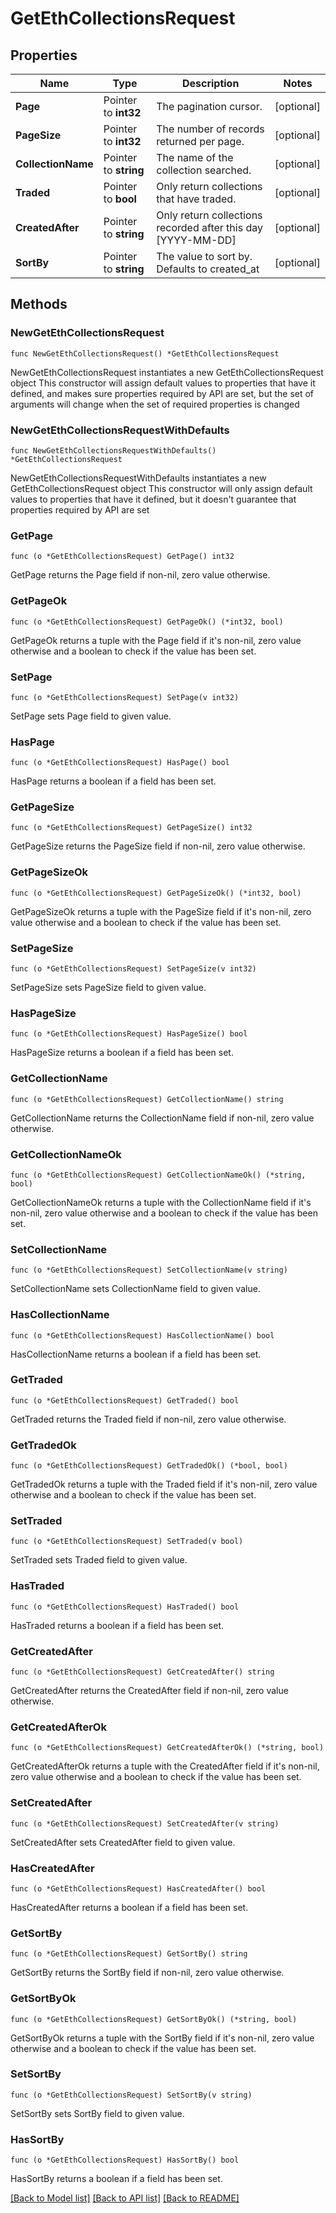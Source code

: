 # GetEthCollectionsRequest

## Properties

Name | Type | Description | Notes
------------ | ------------- | ------------- | -------------
**Page** | Pointer to **int32** | The pagination cursor. | [optional] 
**PageSize** | Pointer to **int32** | The number of records returned per page. | [optional] 
**CollectionName** | Pointer to **string** | The name of the collection searched. | [optional] 
**Traded** | Pointer to **bool** | Only return collections that have traded. | [optional] 
**CreatedAfter** | Pointer to **string** | Only return collections recorded after this day [YYYY-MM-DD] | [optional] 
**SortBy** | Pointer to **string** | The value to sort by. Defaults to created_at | [optional] 

## Methods

### NewGetEthCollectionsRequest

`func NewGetEthCollectionsRequest() *GetEthCollectionsRequest`

NewGetEthCollectionsRequest instantiates a new GetEthCollectionsRequest object
This constructor will assign default values to properties that have it defined,
and makes sure properties required by API are set, but the set of arguments
will change when the set of required properties is changed

### NewGetEthCollectionsRequestWithDefaults

`func NewGetEthCollectionsRequestWithDefaults() *GetEthCollectionsRequest`

NewGetEthCollectionsRequestWithDefaults instantiates a new GetEthCollectionsRequest object
This constructor will only assign default values to properties that have it defined,
but it doesn't guarantee that properties required by API are set

### GetPage

`func (o *GetEthCollectionsRequest) GetPage() int32`

GetPage returns the Page field if non-nil, zero value otherwise.

### GetPageOk

`func (o *GetEthCollectionsRequest) GetPageOk() (*int32, bool)`

GetPageOk returns a tuple with the Page field if it's non-nil, zero value otherwise
and a boolean to check if the value has been set.

### SetPage

`func (o *GetEthCollectionsRequest) SetPage(v int32)`

SetPage sets Page field to given value.

### HasPage

`func (o *GetEthCollectionsRequest) HasPage() bool`

HasPage returns a boolean if a field has been set.

### GetPageSize

`func (o *GetEthCollectionsRequest) GetPageSize() int32`

GetPageSize returns the PageSize field if non-nil, zero value otherwise.

### GetPageSizeOk

`func (o *GetEthCollectionsRequest) GetPageSizeOk() (*int32, bool)`

GetPageSizeOk returns a tuple with the PageSize field if it's non-nil, zero value otherwise
and a boolean to check if the value has been set.

### SetPageSize

`func (o *GetEthCollectionsRequest) SetPageSize(v int32)`

SetPageSize sets PageSize field to given value.

### HasPageSize

`func (o *GetEthCollectionsRequest) HasPageSize() bool`

HasPageSize returns a boolean if a field has been set.

### GetCollectionName

`func (o *GetEthCollectionsRequest) GetCollectionName() string`

GetCollectionName returns the CollectionName field if non-nil, zero value otherwise.

### GetCollectionNameOk

`func (o *GetEthCollectionsRequest) GetCollectionNameOk() (*string, bool)`

GetCollectionNameOk returns a tuple with the CollectionName field if it's non-nil, zero value otherwise
and a boolean to check if the value has been set.

### SetCollectionName

`func (o *GetEthCollectionsRequest) SetCollectionName(v string)`

SetCollectionName sets CollectionName field to given value.

### HasCollectionName

`func (o *GetEthCollectionsRequest) HasCollectionName() bool`

HasCollectionName returns a boolean if a field has been set.

### GetTraded

`func (o *GetEthCollectionsRequest) GetTraded() bool`

GetTraded returns the Traded field if non-nil, zero value otherwise.

### GetTradedOk

`func (o *GetEthCollectionsRequest) GetTradedOk() (*bool, bool)`

GetTradedOk returns a tuple with the Traded field if it's non-nil, zero value otherwise
and a boolean to check if the value has been set.

### SetTraded

`func (o *GetEthCollectionsRequest) SetTraded(v bool)`

SetTraded sets Traded field to given value.

### HasTraded

`func (o *GetEthCollectionsRequest) HasTraded() bool`

HasTraded returns a boolean if a field has been set.

### GetCreatedAfter

`func (o *GetEthCollectionsRequest) GetCreatedAfter() string`

GetCreatedAfter returns the CreatedAfter field if non-nil, zero value otherwise.

### GetCreatedAfterOk

`func (o *GetEthCollectionsRequest) GetCreatedAfterOk() (*string, bool)`

GetCreatedAfterOk returns a tuple with the CreatedAfter field if it's non-nil, zero value otherwise
and a boolean to check if the value has been set.

### SetCreatedAfter

`func (o *GetEthCollectionsRequest) SetCreatedAfter(v string)`

SetCreatedAfter sets CreatedAfter field to given value.

### HasCreatedAfter

`func (o *GetEthCollectionsRequest) HasCreatedAfter() bool`

HasCreatedAfter returns a boolean if a field has been set.

### GetSortBy

`func (o *GetEthCollectionsRequest) GetSortBy() string`

GetSortBy returns the SortBy field if non-nil, zero value otherwise.

### GetSortByOk

`func (o *GetEthCollectionsRequest) GetSortByOk() (*string, bool)`

GetSortByOk returns a tuple with the SortBy field if it's non-nil, zero value otherwise
and a boolean to check if the value has been set.

### SetSortBy

`func (o *GetEthCollectionsRequest) SetSortBy(v string)`

SetSortBy sets SortBy field to given value.

### HasSortBy

`func (o *GetEthCollectionsRequest) HasSortBy() bool`

HasSortBy returns a boolean if a field has been set.


[[Back to Model list]](../README.md#documentation-for-models) [[Back to API list]](../README.md#documentation-for-api-endpoints) [[Back to README]](../README.md)


